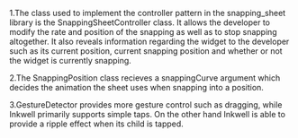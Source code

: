 1.The class used to implement the controller pattern in the snapping_sheet library is the SnappingSheetController class. It allows the developer to modify the rate and position of the snapping as well as to stop snapping altogether. It also reveals information regarding the widget to the developer such as its current position, current snapping position and whether or not the widget is currently snapping.

2.The SnappingPosition class recieves a snappingCurve argument which decides the animation the sheet uses when snapping into a position.

3.GestureDetector provides more gesture control such as dragging, while Inkwell primarily supports simple taps. On the other hand Inkwell is able to provide a ripple effect when its child is tapped.
